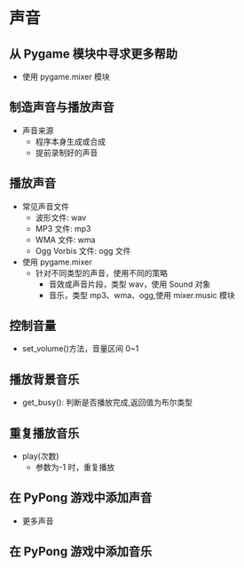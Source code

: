 # 声音

## 从 Pygame 模块中寻求更多帮助

- 使用 pygame.mixer 模块

## 制造声音与播放声音

- 声音来源
  - 程序本身生成或合成
  - 提前录制好的声音

## 播放声音

- 常见声音文件
  - 波形文件: wav
  - MP3 文件: mp3
  - WMA 文件: wma
  - Ogg Vorbis 文件: ogg 文件
- 使用 pygame.mixer
  - 针对不同类型的声音，使用不同的策略
    - 音效或声音片段，类型 wav，使用 Sound 对象
    - 音乐，类型 mp3、wma、ogg,使用 mixer.music 模块

## 控制音量

- set_volume()方法，音量区间 0~1

## 播放背景音乐

- get_busy(): 判断是否播放完成,返回值为布尔类型

## 重复播放音乐

- play(次数)
  - 参数为-1 时，重复播放

## 在 PyPong 游戏中添加声音

- 更多声音

## 在 PyPong 游戏中添加音乐
